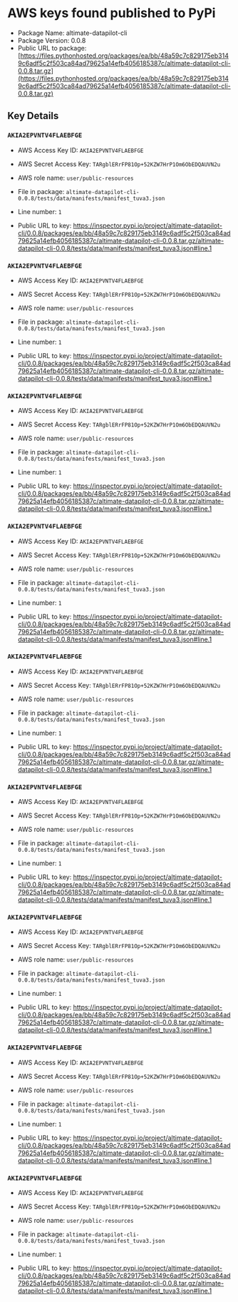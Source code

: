 # AWS keys found published to PyPi

* Package Name: altimate-datapilot-cli
* Package Version: 0.0.8
* Public URL to package: [https://files.pythonhosted.org/packages/ea/bb/48a59c7c829175eb3149c6adf5c2f503ca84ad79625a14efb4056185387c/altimate-datapilot-cli-0.0.8.tar.gz](https://files.pythonhosted.org/packages/ea/bb/48a59c7c829175eb3149c6adf5c2f503ca84ad79625a14efb4056185387c/altimate-datapilot-cli-0.0.8.tar.gz)

## Key Details

### `AKIA2EPVNTV4FLAEBFGE`

* AWS Access Key ID: `AKIA2EPVNTV4FLAEBFGE`
* AWS Secret Access Key: `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` 
* AWS role name: `user/public-resources`
* File in package: `altimate-datapilot-cli-0.0.8/tests/data/manifests/manifest_tuva3.json`
* Line number: `1`

* Public URL to key: https://inspector.pypi.io/project/altimate-datapilot-cli/0.0.8/packages/ea/bb/48a59c7c829175eb3149c6adf5c2f503ca84ad79625a14efb4056185387c/altimate-datapilot-cli-0.0.8.tar.gz/altimate-datapilot-cli-0.0.8/tests/data/manifests/manifest_tuva3.json#line.1



### `AKIA2EPVNTV4FLAEBFGE`

* AWS Access Key ID: `AKIA2EPVNTV4FLAEBFGE`
* AWS Secret Access Key: `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` 
* AWS role name: `user/public-resources`
* File in package: `altimate-datapilot-cli-0.0.8/tests/data/manifests/manifest_tuva3.json`
* Line number: `1`

* Public URL to key: https://inspector.pypi.io/project/altimate-datapilot-cli/0.0.8/packages/ea/bb/48a59c7c829175eb3149c6adf5c2f503ca84ad79625a14efb4056185387c/altimate-datapilot-cli-0.0.8.tar.gz/altimate-datapilot-cli-0.0.8/tests/data/manifests/manifest_tuva3.json#line.1



### `AKIA2EPVNTV4FLAEBFGE`

* AWS Access Key ID: `AKIA2EPVNTV4FLAEBFGE`
* AWS Secret Access Key: `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` 
* AWS role name: `user/public-resources`
* File in package: `altimate-datapilot-cli-0.0.8/tests/data/manifests/manifest_tuva3.json`
* Line number: `1`

* Public URL to key: https://inspector.pypi.io/project/altimate-datapilot-cli/0.0.8/packages/ea/bb/48a59c7c829175eb3149c6adf5c2f503ca84ad79625a14efb4056185387c/altimate-datapilot-cli-0.0.8.tar.gz/altimate-datapilot-cli-0.0.8/tests/data/manifests/manifest_tuva3.json#line.1



### `AKIA2EPVNTV4FLAEBFGE`

* AWS Access Key ID: `AKIA2EPVNTV4FLAEBFGE`
* AWS Secret Access Key: `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` 
* AWS role name: `user/public-resources`
* File in package: `altimate-datapilot-cli-0.0.8/tests/data/manifests/manifest_tuva3.json`
* Line number: `1`

* Public URL to key: https://inspector.pypi.io/project/altimate-datapilot-cli/0.0.8/packages/ea/bb/48a59c7c829175eb3149c6adf5c2f503ca84ad79625a14efb4056185387c/altimate-datapilot-cli-0.0.8.tar.gz/altimate-datapilot-cli-0.0.8/tests/data/manifests/manifest_tuva3.json#line.1



### `AKIA2EPVNTV4FLAEBFGE`

* AWS Access Key ID: `AKIA2EPVNTV4FLAEBFGE`
* AWS Secret Access Key: `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` 
* AWS role name: `user/public-resources`
* File in package: `altimate-datapilot-cli-0.0.8/tests/data/manifests/manifest_tuva3.json`
* Line number: `1`

* Public URL to key: https://inspector.pypi.io/project/altimate-datapilot-cli/0.0.8/packages/ea/bb/48a59c7c829175eb3149c6adf5c2f503ca84ad79625a14efb4056185387c/altimate-datapilot-cli-0.0.8.tar.gz/altimate-datapilot-cli-0.0.8/tests/data/manifests/manifest_tuva3.json#line.1



### `AKIA2EPVNTV4FLAEBFGE`

* AWS Access Key ID: `AKIA2EPVNTV4FLAEBFGE`
* AWS Secret Access Key: `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` 
* AWS role name: `user/public-resources`
* File in package: `altimate-datapilot-cli-0.0.8/tests/data/manifests/manifest_tuva3.json`
* Line number: `1`

* Public URL to key: https://inspector.pypi.io/project/altimate-datapilot-cli/0.0.8/packages/ea/bb/48a59c7c829175eb3149c6adf5c2f503ca84ad79625a14efb4056185387c/altimate-datapilot-cli-0.0.8.tar.gz/altimate-datapilot-cli-0.0.8/tests/data/manifests/manifest_tuva3.json#line.1



### `AKIA2EPVNTV4FLAEBFGE`

* AWS Access Key ID: `AKIA2EPVNTV4FLAEBFGE`
* AWS Secret Access Key: `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` 
* AWS role name: `user/public-resources`
* File in package: `altimate-datapilot-cli-0.0.8/tests/data/manifests/manifest_tuva3.json`
* Line number: `1`

* Public URL to key: https://inspector.pypi.io/project/altimate-datapilot-cli/0.0.8/packages/ea/bb/48a59c7c829175eb3149c6adf5c2f503ca84ad79625a14efb4056185387c/altimate-datapilot-cli-0.0.8.tar.gz/altimate-datapilot-cli-0.0.8/tests/data/manifests/manifest_tuva3.json#line.1



### `AKIA2EPVNTV4FLAEBFGE`

* AWS Access Key ID: `AKIA2EPVNTV4FLAEBFGE`
* AWS Secret Access Key: `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` 
* AWS role name: `user/public-resources`
* File in package: `altimate-datapilot-cli-0.0.8/tests/data/manifests/manifest_tuva3.json`
* Line number: `1`

* Public URL to key: https://inspector.pypi.io/project/altimate-datapilot-cli/0.0.8/packages/ea/bb/48a59c7c829175eb3149c6adf5c2f503ca84ad79625a14efb4056185387c/altimate-datapilot-cli-0.0.8.tar.gz/altimate-datapilot-cli-0.0.8/tests/data/manifests/manifest_tuva3.json#line.1



### `AKIA2EPVNTV4FLAEBFGE`

* AWS Access Key ID: `AKIA2EPVNTV4FLAEBFGE`
* AWS Secret Access Key: `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` 
* AWS role name: `user/public-resources`
* File in package: `altimate-datapilot-cli-0.0.8/tests/data/manifests/manifest_tuva3.json`
* Line number: `1`

* Public URL to key: https://inspector.pypi.io/project/altimate-datapilot-cli/0.0.8/packages/ea/bb/48a59c7c829175eb3149c6adf5c2f503ca84ad79625a14efb4056185387c/altimate-datapilot-cli-0.0.8.tar.gz/altimate-datapilot-cli-0.0.8/tests/data/manifests/manifest_tuva3.json#line.1



